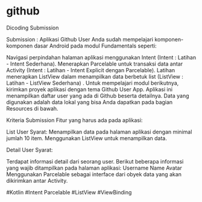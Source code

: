 # github
Dicoding Submission

Submission : Aplikasi Github User
Anda sudah mempelajari komponen-komponen dasar Android pada modul Fundamentals seperti:

Navigasi perpindahan halaman aplikasi menggunakan Intent (Intent : Latihan - Intent Sederhana).
Menerapkan Parcelable untuk transaksi data antar Activity (Intent : Latihan - Intent Explicit dengan Parcelable).
Latihan menerapkan ListView dalam menampilkan data berbetuk list (ListView : Latihan - ListView Sederhana) .
Untuk mempelajari modul berikutnya, kirimkan proyek aplikasi dengan tema Github User App. Aplikasi ini menampilkan daftar user yang ada di Github beserta detailnya. Data yang digunakan adalah data lokal yang bisa Anda dapatkan pada bagian Resources di bawah.

Kriteria Submission
Fitur yang harus ada pada aplikasi:

List User
Syarat:
Menampilkan data pada halaman aplikasi dengan minimal jumlah 10 item.
Menggunakan ListView untuk menampilkan data.

Detail User
Syarat:

Terdapat informasi detail dari seorang user. Berikut beberapa informasi yang wajib ditampilkan pada halaman aplikasi:
Username
Name
Avatar
Menggunakan Parcelable sebagai interface dari obyek data yang akan dikirimkan antar Activity.

#Kotlin
#Intent Parcelable
#ListView
#ViewBinding

